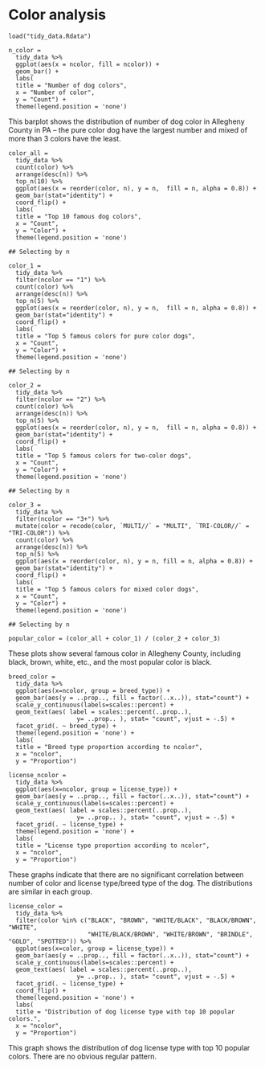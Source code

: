 Color analysis
================

    load("tidy_data.Rdata")

    n_color = 
      tidy_data %>%
      ggplot(aes(x = ncolor, fill = ncolor)) +
      geom_bar() + 
      labs(
      title = "Number of dog colors",
      x = "Number of color",
      y = "Count") + 
      theme(legend.position = 'none')

This barplot shows the distribution of number of dog color in Allegheny
County in PA – the pure color dog have the largest number and mixed of
more than 3 colors have the least.

    color_all = 
      tidy_data %>% 
      count(color) %>% 
      arrange(desc(n)) %>% 
      top_n(10) %>%
      ggplot(aes(x = reorder(color, n), y = n,  fill = n, alpha = 0.8)) +
      geom_bar(stat="identity") +
      coord_flip() +
      labs(
      title = "Top 10 famous dog colors",
      x = "Count",
      y = "Color") + 
      theme(legend.position = 'none')

    ## Selecting by n

    color_1 = 
      tidy_data %>% 
      filter(ncolor == "1") %>% 
      count(color) %>% 
      arrange(desc(n)) %>% 
      top_n(5) %>%
      ggplot(aes(x = reorder(color, n), y = n,  fill = n, alpha = 0.8)) +
      geom_bar(stat="identity") +
      coord_flip() +
      labs(
      title = "Top 5 famous colors for pure color dogs",
      x = "Count",
      y = "Color") + 
      theme(legend.position = 'none')

    ## Selecting by n

    color_2 = 
      tidy_data %>% 
      filter(ncolor == "2") %>% 
      count(color) %>% 
      arrange(desc(n)) %>% 
      top_n(5) %>%
      ggplot(aes(x = reorder(color, n), y = n,  fill = n, alpha = 0.8)) +
      geom_bar(stat="identity") +
      coord_flip() +
      labs(
      title = "Top 5 famous colors for two-color dogs",
      x = "Count",
      y = "Color") + 
      theme(legend.position = 'none')

    ## Selecting by n

    color_3 = 
      tidy_data %>% 
      filter(ncolor == "3+") %>% 
      mutate(color = recode(color, `MULTI//` = "MULTI", `TRI-COLOR//` = "TRI-COLOR")) %>% 
      count(color) %>% 
      arrange(desc(n)) %>% 
      top_n(5) %>%
      ggplot(aes(x = reorder(color, n), y = n, fill = n, alpha = 0.8)) +
      geom_bar(stat="identity") +
      coord_flip() +
      labs(
      title = "Top 5 famous colors for mixed color dogs",
      x = "Count",
      y = "Color") + 
      theme(legend.position = 'none')

    ## Selecting by n

    popular_color = (color_all + color_1) / (color_2 + color_3)

These plots show several famous color in Allegheny County, including
black, brown, white, etc., and the most popular color is black.

    breed_color = 
      tidy_data %>% 
      ggplot(aes(x=ncolor, group = breed_type)) + 
      geom_bar(aes(y = ..prop.., fill = factor(..x..)), stat="count") + 
      scale_y_continuous(labels=scales::percent) +
      geom_text(aes( label = scales::percent(..prop..),
                       y= ..prop.. ), stat= "count", vjust = -.5) +
      facet_grid(. ~ breed_type) + 
      theme(legend.position = 'none') +
      labs(
      title = "Breed type proportion according to ncolor",
      x = "ncolor",
      y = "Proportion")

    license_ncolor = 
      tidy_data %>% 
      ggplot(aes(x=ncolor, group = license_type)) + 
      geom_bar(aes(y = ..prop.., fill = factor(..x..)), stat="count") + 
      scale_y_continuous(labels=scales::percent) +
      geom_text(aes( label = scales::percent(..prop..),
                       y= ..prop.. ), stat= "count", vjust = -.5) +
      facet_grid(. ~ license_type) + 
      theme(legend.position = 'none') +
      labs(
      title = "License type proportion according to ncolor",
      x = "ncolor",
      y = "Proportion")

These graphs indicate that there are no significant correlation between
number of color and license type/breed type of the dog. The
distributions are similar in each group.

    license_color = 
      tidy_data %>% 
      filter(color %in% c("BLACK", "BROWN", "WHITE/BLACK", "BLACK/BROWN", "WHITE",
                          "WHITE/BLACK/BROWN", "WHITE/BROWN", "BRINDLE", "GOLD", "SPOTTED")) %>% 
      ggplot(aes(x=color, group = license_type)) + 
      geom_bar(aes(y = ..prop.., fill = factor(..x..)), stat="count") + 
      scale_y_continuous(labels=scales::percent) +
      geom_text(aes( label = scales::percent(..prop..),
                       y= ..prop.. ), stat= "count", vjust = -.5) +
      facet_grid(. ~ license_type) +
      coord_flip() + 
      theme(legend.position = 'none') +
      labs(
      title = "Distribution of dog license type with top 10 popular colors.",
      x = "ncolor",
      y = "Proportion")

This graph shows the distribution of dog license type with top 10
popular colors. There are no obvious regular pattern.
